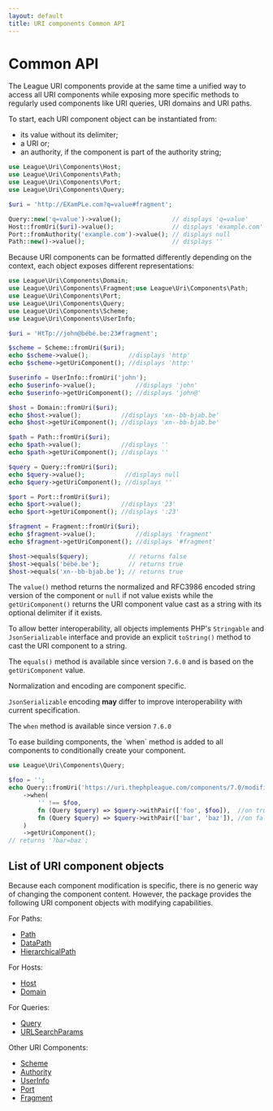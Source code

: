 ```yaml
---
layout: default
title: URI components Common API
---
```


Common API
=======

The League URI components provide at the same time a unified way to access all URI
components while exposing more specific methods to regularly used components like
URI queries, URI domains and URI paths.

To start, each URI component object can be instantiated from:

- its value without its delimiter;
- a URI or;
- an authority, if the component is part of the authority string;

~~~php
use League\Uri\Components\Host;
use League\Uri\Components\Path;
use League\Uri\Components\Port;
use League\Uri\Components\Query;

$uri = 'http://EXamPLe.com?q=value#fragment';

Query::new('q=value')->value();              // displays 'q=value'
Host::fromUri($uri)->value();                // displays 'example.com'
Port::fromAuthority('example.com')->value(); // displays null
Path::new()->value();                        // displays ''
~~~ 

Because URI components can be formatted differently depending on the context, each object exposes
different representations:

~~~php
use League\Uri\Components\Domain;
use League\Uri\Components\Fragment;use League\Uri\Components\Path;
use League\Uri\Components\Port;
use League\Uri\Components\Query;
use League\Uri\Components\Scheme;
use League\Uri\Components\UserInfo;

$uri = 'HtTp://john@bébé.be:23#fragment';

$scheme = Scheme::fromUri($uri);
echo $scheme->value();           //displays 'http'
echo $scheme->getUriComponent(); //displays 'http:'

$userinfo = UserInfo::fromUri('john');
echo $userinfo->value();           //displays 'john'
echo $userinfo->getUriComponent(); //displays 'john@'

$host = Domain::fromUri($uri);
echo $host->value();           //displays 'xn--bb-bjab.be'
echo $host->getUriComponent(); //displays 'xn--bb-bjab.be'

$path = Path::fromUri($uri);
echo $path->value();           //displays ''
echo $path->getUriComponent(); //displays ''

$query = Query::fromUri($uri);
echo $query->value();           //displays null
echo $query->getUriComponent(); //displays ''

$port = Port::fromUri($uri);
echo $port->value();           //displays '23'
echo $port->getUriComponent(); //displays ':23'

$fragment = Fragment::fromUri($uri);
echo $fragment->value();           //displays 'fragment'
echo $fragment->getUriComponent(); //displays '#fragment'

$host->equals($query);           // returns false
$host->equals('bébé.be');        // returns true
$host->equals('xn--bb-bjab.be'); // returns true
~~~

The `value()` method returns the normalized and RFC3986 encoded string version of the component or `null` if not value exists
while the `getUriComponent()` returns the URI component value cast as a string with its optional delimiter if it exists.

To allow better interoperability, all objects implements PHP's `Stringable` and `JsonSerializable` interface and provide
an explicit `toString()` method to cast the URI component to a string.

<p class="message-notice">The <code>equals()</code> method is available since version <code>7.6.0</code> and is based on the <code>getUriComponent</code> value.</p>
<p class="message-notice">Normalization and encoding are component specific.</p>
<p class="message-notice"><code>JsonSerializable</code> encoding <strong>may</strong> differ to improve interoperability with current specification.</p>

<p class="message-notice">The <code>when</code> method is available since version <code>7.6.0</code></p>
To ease building components, the `when` method is added to all components to conditionally create your component.

```php
use League\Uri\Components\Query;

$foo = '';
echo Query::fromUri('https://uri.thephpleague.com/components/7.0/modifiers/')
    ->when(
        '' !== $foo, 
        fn (Query $query) => $query->withPair(['foo', $foo]),  //on true
        fn (Query $query) => $query->withPair(['bar', 'baz']), //on false
    )
    ->getUriComponent();
// returns '?bar=baz';
```

## List of URI component objects

Because each component modification is specific, there is no generic way of changing
the component content. However, the package provides the following URI
component objects with modifying capabilities.

For Paths:

- [Path](/components/7.0/path/)
- [DataPath](/components/7.0/path/data/)
- [HierarchicalPath](/components/7.0/path/segmented/)

For Hosts:

- [Host](/components/7.0/host/)
- [Domain](/components/7.0/host/domain/)

For Queries:

- [Query](/components/7.0/query/)
- [URLSearchParams](/components/7.0/urlsearchparams/)

Other URI Components:

- [Scheme](/components/7.0/scheme/)
- [Authority](/components/7.0/authority/)
- [UserInfo](/components/7.0/userinfo/)
- [Port](/components/7.0/port/)
- [Fragment](/components/7.0/fragment/)
